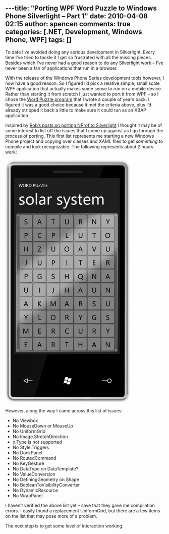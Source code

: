 ---title: "Porting WPF Word Puzzle to Windows Phone Silverlight – Part 1"
date: 2010-04-08 02:15
author: spencen
comments: true
categories: [.NET, Development, Windows Phone, WPF]
tags: []
---
To date I’ve avoided doing any serious development in Silverlight. Every time I’ve tried to tackle it I get so frustrated with all the missing pieces. Besides which I’ve never had a good reason to do any Silverlight work – I’ve never been a fan of applications that run in a browser.
  

With the release of the Windows Phone Series development tools however, I now have a good reason. So I figured I’d pick a relative simple, small scale WPF application that actually makes some sense to run on a mobile device. Rather than starting it from scratch I just wanted to port it from WPF – so I chose the [Word Puzzle program](http://blog.spencen.com/2009/03/12/word-puzzle-v02.aspx) that I wrote a couple of years back. I figured it was a good choice because it met the criteria above, plus I’d already stripped it back a little to make sure it could run as an XBAP application.
  

Inspired by [Rob’s posts on porting NProf to Silverlight](http://devlicio.us/blogs/rob_eisenberg/archive/2010/04/06/porting-nhprof-from-wpf-to-silverlight-day-7.aspx?utm_source=feedburner&amp;utm_medium=feed&amp;utm_campaign=Feed%3A+Devlicious+%28Devlicio.us%29) I thought it may be of some interest to list off the issues that I come up against as I go through the process of porting. This first list represents me starting a new Windows Phone project and copying over classes and XAML files to get *something* to compile and look recognizable. The following represents about 2 hours work:
  

<a href="/images/WordPuzzle_Stage1.png">![WordPuzzle_Stage1](/images/WordPuzzle_Stage1.png "WordPuzzle_Stage1")</a> 
  

However, along the way I came across this list of issues:
  

*   No Viewbox
*   No MouseDown or MouseUp
*   No UniformGrid
*   No Image.StretchDirection
*   x:Type is not supported
*   No Style.Triggers
*   No DockPanel
*   No RoutedCommand
*   No KeyGesture
*   No DataType on DataTemplate?
*   No ValueConversion
*   No DefiningGeometry on Shape
*   No BooleanToVisibilityConverter
*   No DynamicResource
*   No WrapPanel  

I haven’t verified the above list yet – save that they gave me compilation errors. I easily found a replacement UniformGrid, but there are a few items on the list that may pose more of a problem.
  

The next step is to get some level of interaction working.



